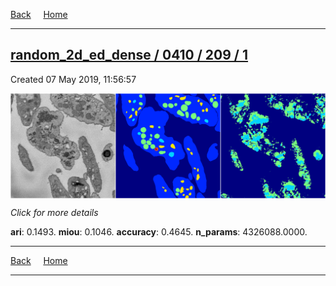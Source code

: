 
[Back](..)&nbsp;&nbsp;&nbsp;&nbsp;&nbsp;[Home](https://leapmanlab.github.io/snapshots)

---

<div class="summary"><a href="1"><h2>random_2d_ed_dense / 0410 / 209 / 1</h2></a><p>Created 07 May 2019, 11:56:57
</p><a href="1"><img src="1/media/summary.png" align="center"></a><p>
<i>Click for more details</i>
</p></div>

**ari**: 0.1493. **miou**: 0.1046. **accuracy**: 0.4645. **n_params**: 4326088.0000. 

---

[Back](..)&nbsp;&nbsp;&nbsp;&nbsp;&nbsp;[Home](https://leapmanlab.github.io/snapshots)

---